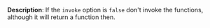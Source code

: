 __Description__: If the `invoke` option is `false` don't invoke the functions, although it will return a function then.